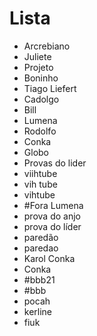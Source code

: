 # Lista

- Arcrebiano
- Juliete
- Projeto
- Boninho
- Tiago Liefert
- Cadolgo
- Bill
- Lumena
- Rodolfo
- Conka
- Globo
- Provas do lider
- viihtube
- vih tube
- vihtube
- #Fora Lumena
- prova do anjo
- prova do líder
- paredão
- paredao
- Karol Conka
- Conka
- #bbb21
- #bbb
- pocah
- kerline
- fiuk
